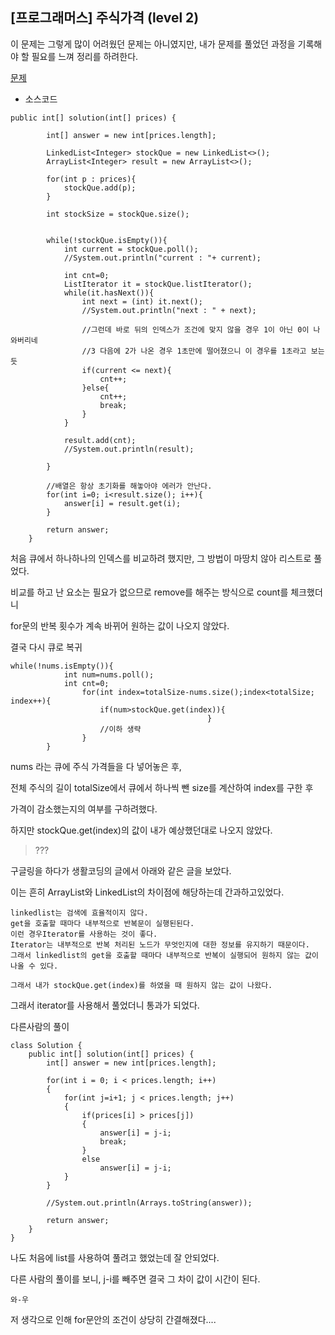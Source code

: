 ## [프로그래머스] 주식가격 (level 2)

이 문제는 그렇게 많이 어려웠던 문제는 아니였지만, 내가 문제를 풀었던 과정을 기록해야 할 필요를 느껴 정리를 하려한다.



[문제](https://programmers.co.kr/learn/courses/30/lessons/42584)



- 소스코드

```
public int[] solution(int[] prices) {

        int[] answer = new int[prices.length];

        LinkedList<Integer> stockQue = new LinkedList<>();
        ArrayList<Integer> result = new ArrayList<>();

        for(int p : prices){
            stockQue.add(p);
        }

        int stockSize = stockQue.size();


        while(!stockQue.isEmpty()){
            int current = stockQue.poll();
            //System.out.println("current : "+ current);

            int cnt=0;
            ListIterator it = stockQue.listIterator();
            while(it.hasNext()){
                int next = (int) it.next();
                //System.out.println("next : " + next);

                //그런데 바로 뒤의 인덱스가 조건에 맞지 않을 경우 1이 아닌 0이 나와버리네
                //3 다음에 2가 나온 경우 1초만에 떨어졌으니 이 경우를 1초라고 보는듯
                if(current <= next){
                    cnt++;
                }else{
                    cnt++;
                    break;
                }
            }

            result.add(cnt);
            //System.out.println(result);

        }

        //배열은 항상 초기화를 해놓아야 에러가 안난다.
        for(int i=0; i<result.size(); i++){
            answer[i] = result.get(i);
        }

        return answer;
    }
```

처음 큐에서 하나하나의 인덱스를 비교하려 했지만, 그 방법이 마땅치 않아 리스트로 풀었다.

비교를 하고 난 요소는 필요가 없으므로 remove를 해주는 방식으로 count를 체크했더니

for문의 반복 횟수가 계속 바뀌어 원하는 값이 나오지 않았다.



결국 다시 큐로 복귀

```
while(!nums.isEmpty()){
            int num=nums.poll();
            int cnt=0;
                for(int index=totalSize-nums.size();index<totalSize; index++){
                    if(num>stockQue.get(index)){
                                            }
                    //이하 생략
                }
        }
```

nums 라는 큐에 주식 가격들을 다 넣어놓은 후,

전체 주식의 길이 totalSize에서 큐에서 하나씩 뺀 size를 계산하여 index를 구한 후

가격이 감소했는지의 여부를 구하려했다.



하지만 stockQue.get(index)의 값이 내가 예상했던대로 나오지 않았다.



> ???



구글링을 하다가 생활코딩의 글에서 아래와 같은 글을 보았다.

이는 흔히 ArrayList와 LinkedList의 차이점에 해당하는데 간과하고있었다.



```
linkedlist는 검색에 효율적이지 않다. 
get을 호출할 때마다 내부적으로 반복문이 실행된된다.
이런 경우Iterator를 사용하는 것이 좋다. 
Iterator는 내부적으로 반복 처리된 노드가 무엇인지에 대한 정보를 유지하기 때문이다. 
그래서 linkedlist의 get을 호출할 때마다 내부적으로 반복이 실행되어 원하지 않는 값이 나올 수 있다.

그래서 내가 stockQue.get(index)를 하였을 때 원하지 않는 값이 나왔다.
```



그래서 iterator를 사용해서 풀었더니 통과가 되었다.





다른사람의 풀이

```
class Solution {
    public int[] solution(int[] prices) {
        int[] answer = new int[prices.length];

        for(int i = 0; i < prices.length; i++)
        {
            for(int j=i+1; j < prices.length; j++)
            {
                if(prices[i] > prices[j])
                {
                    answer[i] = j-i;
                    break;
                }
                else
                    answer[i] = j-i;
            }
        }

        //System.out.println(Arrays.toString(answer));

        return answer;
    }
}

```

나도 처음에 list를 사용하여 풀려고 했었는데 잘 안되었다.



다른 사람의 풀이를 보니, j-i를 빼주면 결국 그 차이 값이 시간이 된다.

`와-우`



저 생각으로 인해 for문안의 조건이 상당히 간결해졌다....

